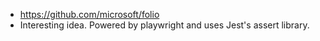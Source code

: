 - https://github.com/microsoft/folio
- Interesting idea. Powered by playwright and uses Jest's assert library.
